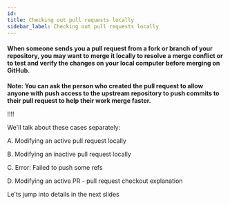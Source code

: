```yaml
---
id:
title: Checking out pull requests locally
sidebar_label: Checking out pull requests locally
---
```


#### When someone sends you a pull request from a fork or branch of your repository, you may want to merge it locally to resolve a merge conflict or to test and verify the changes on your local computer before merging on GitHub.

**Note: You can ask the person who created the pull request to allow anyone with push access to the upstream repository to push commits to their pull request to help their work merge faster.**



!!!!



We'll talk about these cases separately:

A. Modifying an active pull request locally

B. Modifying an inactive pull request locally

C. Error: Failed to push some refs

D. Modifying an active PR - pull request checkout explanation

Le'ts jump into details in the next slides

<!--
https://help.github.com/en/articles/checking-out-pull-requests-locally#modifying-an-active-pull-request-locally -->

